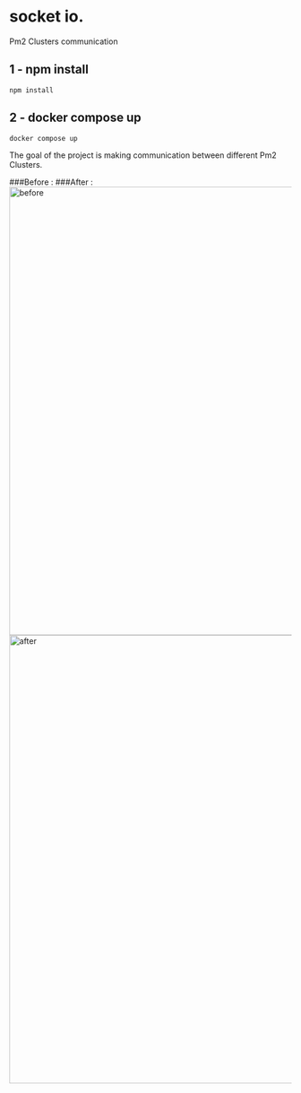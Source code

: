 # socket io. 
Pm2 Clusters communication

## 1 - npm install

```
npm install
```
## 2 - docker compose up

```
docker compose up
```

The goal of the project is making communication between different Pm2 Clusters.

###Before :
<img align="left" src="https://i.ibb.co/MBxwDfx/Screen-Shot-2021-10-02-at-12-49-23.png" alt="before" width="800"/>
###After :
<img align="left" src="https://i.ibb.co/QvyDZ1G/Screen-Shot-2021-10-09-at-11-39-10.png" alt="after" width="800"/>

